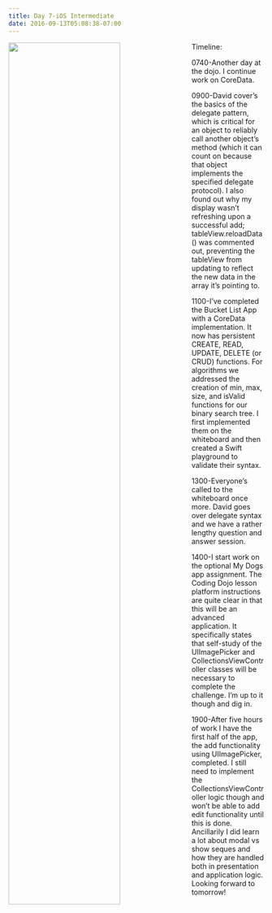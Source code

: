 ```yaml
---
title: Day 7-iOS Intermediate
date: 2016-09-13T05:08:38-07:00
---
```

<img style="float: left; margin:0 2em 1em 0; width: 66%" src="/img/blog/day7.jpg"/>

Timeline:

0740-Another day at the dojo.  I continue work on CoreData.

0900-David cover’s the basics of the delegate pattern, which is critical for an object to reliably call another object’s method (which it can count on because that object implements the specified delegate protocol).  I also found out why my display wasn’t refreshing upon a successful add; tableView.reloadData() was commented out, preventing the tableView from updating to reflect the new data in the array it’s pointing to.

1100-I’ve completed the Bucket List App with a CoreData implementation.  It now has persistent CREATE, READ, UPDATE, DELETE (or CRUD) functions.  For algorithms we addressed the creation of min, max, size, and isValid functions for our binary search tree.  I first implemented them on the whiteboard and then created a Swift playground to validate their syntax.  

1300-Everyone’s called to the whiteboard once more.  David goes over delegate syntax and we have a rather lengthy question and answer session. 

1400-I start work on the optional My Dogs app assignment.  The Coding Dojo lesson platform instructions are quite clear in that this will be an advanced application.  It specifically states that self-study of the UIImagePicker and CollectionsViewController classes will be necessary to complete the challenge. I’m up to it though and dig in.

1900-After five hours of work I have the first half of the app, the add functionality using UIImagePicker, completed.  I still need to implement the CollectionsViewController logic though and won’t be able to add edit functionality until this is done.  Ancillarily I did learn a lot about modal vs show seques and how they are handled both in presentation and application logic.  Looking forward to tomorrow!
